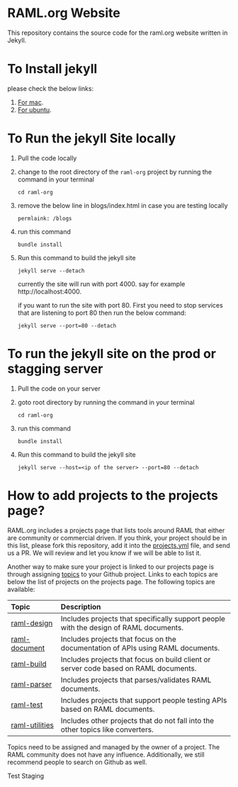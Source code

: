 # RAML.org Website

This repository contains the source code for the raml.org website written in Jekyll.

# To Install jekyll 
    
   please check the below links:
   
  1. [For mac](https://andytaylor.me/2012/11/03/installing-ruby-and-jekyll/ "for mac").
  2. [For ubuntu](https://www.digitalocean.com/community/tutorials/how-to-set-up-a-jekyll-development-site-on-ubuntu-16-04 "For ubuntu"). 
 
 

# To Run the jekyll Site locally

1. Pull the code locally
2. change to the root directory of the `raml-org` project by running the command in your terminal

    ```
    cd raml-org
    ```

3. remove the below line in blogs/index.html in case you are testing locally 

   ```
   permlaink: /blogs
   ```
   
4. run this command 

   ```
   bundle install
   ```
   
5. Run this command to build the jekyll site 
   
   ```
   jekyll serve --detach
   ```
   
   currently the site will run with port 4000. 
   say for example http://localhost:4000.
   
   if you want to run the site with port 80. First you need to stop services that are listening to port 80
   then run the below command:
   
   ```
   jekyll serve --port=80 --detach
   ```

# To run the jekyll site on the prod or stagging server

1. Pull the code on your server
2. goto root directory by running the command in your terminal
    
   ```
   cd raml-org
   ```
    
3. run this command 
 
   ```
   bundle install
   ```
   
4. Run this command to build the jekyll site 
      
   ```
   jekyll serve --host=<ip of the server> --port=80 --detach
   ```

# How to add projects to the projects page?

RAML.org includes a projects page that lists tools around RAML that either are community or commercial driven. If you think, your project should be in this list, please fork this repository, add it into the [projects.yml](_data/projecs.yml) file, and send us a PR. We will review and let you know if we will be able to list it. 

Another way to make sure your project is linked to our projects page is through assigning [topics](https://github.com/blog/2309-introducing-topics) to your Github project. Links to each topics are below the list of projects on the projects page. The following topics are available:

| Topic | Description |
|:------|:------------|
| [raml-design](https://github.com/search?utf8=✓&q=topic%3Araml-design) | Includes projects that specifically support people with the design of RAML documents. |
| [raml-document](https://github.com/search?utf8=✓&q=topic%3Araml-document) | Includes projects that focus on the documentation of APIs using RAML documents. |
| [raml-build](https://github.com/search?utf8=✓&q=topic%3Araml-build) | Includes projects that focus on build client or server code based on RAML documents. |
| [raml-parser](https://github.com/search?utf8=✓&q=topic%3Araml-parser) | Includes projects that parses/validates RAML documents. |
| [raml-test](https://github.com/search?utf8=✓&q=topic%3Araml-test) | Includes projects that support people testing APIs based on RAML documents. |
| [raml-utilities](https://github.com/search?utf8=✓&q=topic%3Araml-utilities) | Includes other projects that do not fall into the other topics like converters. |

Topics need to be assigned and managed by the owner of a project. The RAML community does not have any influence. Additionally, we still recommend people to search on Github as well.  

Test Staging
